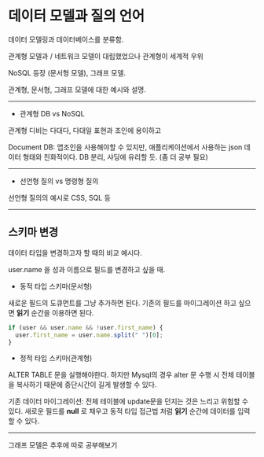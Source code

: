 # 데이터 모델과 질의 언어

데이터 모델링과 데이터베이스를 분류함.

관계형 모델과 / 네트워크 모델이 대립했었으나 관계형이 세계적 우위

NoSQL 등장 (문서형 모델), 그래프 모델.

관계형, 문서형, 그래프 모델에 대한 예시와 설명.

---

- 관계형 DB vs NoSQL

관계형 디비는 다대다, 다대일 표현과 조인에 용이하고

Document DB: 앱조인을 사용해야할 수 있지만, 애플리케이션에서 사용하는 json 데이터 형태와 친화적이다. DB 분리, 샤딩에 유리할 듯. (좀 더 공부 필요)

---

- 선언형 질의 vs 명령형 질의

선언형 질의의 예시로 CSS, SQL 등

---

## 스키마 변경

데이터 타입을 변경하고자 할 때의 비교 예시다.

user.name 을 성과 이름으로 필드를 변경하고 싶을 때.

- 동적 타입 스키마(문서형)

새로운 필드의 도큐먼트를 그냥 추가하면 된다.
기존의 필드를 마이그레이션 하고 싶으면 **읽기** 순간을 이용하면 된다.

```ts
if (user && user.name && !user.first_name) {
  user.first_name = user.name.split(" ")[0];
}
```

- 정적 타입 스키마(관계형)

ALTER TABLE 문을 실행해야한다.
하지만 Mysql의 경우 alter 문 수행 시 전체 테이블을 복사하기 때문에 중단시간이 길게 발생할 수 있다.

기존 데이터 마이그레이션: 전체 테이블에 update문을 던지는 것은 느리고 위험할 수 있다.
새로운 필드를 **null** 로 채우고 동적 타입 접근법 처럼 **읽기** 순간에 데이터를 입력할 수 있다.

---

그래프 모델은 추후에 따로 공부해보기

